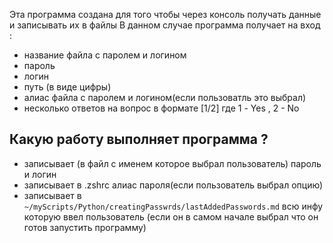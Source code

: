Эта программа создана для того чтобы через консоль получать данные и записывать их в файлы
В данном случае программа получает на вход :
+ название файла с паролем и логином
+ пароль
+ логин
+ путь (в виде цифры)
+ алиас файла с паролем и логином(если пользоватль это выбрал)
+ несколько ответов на вопрос в формате [1/2] где 1 - Yes , 2 - No

## Какую работу выполняет программа ?
+ записывает (в файл с именем которое выбрал пользователь) пароль и логин
+ записывает в .zshrc алиас пароля(если пользователь выбрал опцию)
+ записывает в `~/myScripts/Python/creatingPasswrds/lastAddedPasswords.md` всю инфу которую ввел пользователь (если он  в самом начале выбрал что он готов запустить программу)